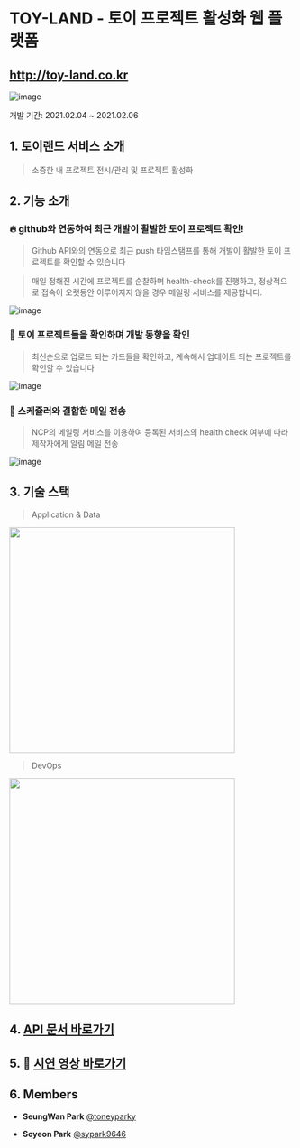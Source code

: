 # TOY-LAND - 토이 프로젝트 활성화 웹 플랫폼
## http://toy-land.co.kr
![image](https://user-images.githubusercontent.com/46469385/107109329-e449a180-6882-11eb-9a07-783f0975ef5d.png)

개발 기간: 2021.02.04 ~ 2021.02.06

## 1. 토이랜드 서비스 소개
> 소중한 내 프로젝트 전시/관리 및 프로젝트 활성화

## 2. 기능 소개
### :fire: github와 연동하여 최근 개발이 활발한 토이 프로젝트 확인!
> Github API와의 연동으로 최근 push 타임스탬프를 통해 개발이 활발한 토이 프로젝트를 확인할 수 있습니다

> 매일 정해진 시간에 프로젝트를 순찰하며 health-check를 진행하고, 정상적으로 접속이 오랫동안 이루어지지 않을 경우 메일링 서비스를 제공합니다. 

![image](https://user-images.githubusercontent.com/46469385/107109971-6a67e700-6887-11eb-95ba-780dfab6a150.png)

### :calendar: 토이 프로젝트들을 확인하며 개발 동향을 확인
> 최신순으로 업로드 되는 카드들을 확인하고, 계속해서 업데이트 되는 프로젝트를 확인할 수 있습니다

![image](https://user-images.githubusercontent.com/46469385/107110025-e2cea800-6887-11eb-99e4-d0f386e12c95.png)

### :email: 스케쥴러와 결합한 메일 전송
> NCP의 메일링 서비스를 이용하여 등록된 서비스의 health check 여부에 따라 제작자에게 알림 메일 전송

![image](https://user-images.githubusercontent.com/46469385/107110040-042f9400-6888-11eb-91e8-140965da1d11.png)

## 3. 기술 스택
> Application & Data

<img src="https://user-images.githubusercontent.com/46469385/107109886-f88f9d80-6886-11eb-85d7-fdd50a5d3b21.png" width="400">

> DevOps

<img src="https://user-images.githubusercontent.com/46469385/107109907-10672180-6887-11eb-8cea-84dc7de562c0.png" width="400">

## 4. [API 문서 바로가기](https://github.com/toy-land/backend/wiki)

## 5. :movie_camera: [시연 영상 바로가기](https://www.youtube.com/watch?v=Bja-6me1GT8&feature=youtu.be)

## 6. Members

* **SeungWan Park** [@toneyparky](https://github.com/toneyparky)

* **Soyeon Park** [@sypark9646](https://github.com/sypark9646)
